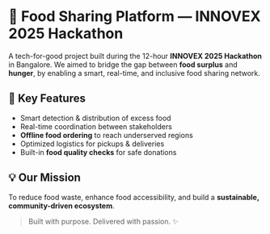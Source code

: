 # 🥗 Food Sharing Platform — INNOVEX 2025 Hackathon

A tech-for-good project built during the 12-hour **INNOVEX 2025 Hackathon** in Bangalore. We aimed to bridge the gap between **food surplus** and **hunger**, by enabling a smart, real-time, and inclusive food sharing network.



## 🌟 Key Features
- Smart detection & distribution of excess food
- Real-time coordination between stakeholders
- **Offline food ordering** to reach underserved regions
- Optimized logistics for pickups & deliveries
- Built-in **food quality checks** for safe donations

## 💡 Our Mission
To reduce food waste, enhance food accessibility, and build a **sustainable, community-driven ecosystem**.


> Built with purpose. Delivered with passion. ✨

